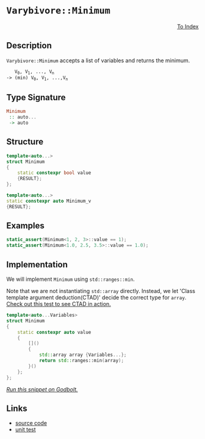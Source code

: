 <!-- Copyright 2024 Feng Mofan
SPDX-License-Identifier: Apache-2.0 -->

# `Varybivore::Minimum`

<p style='text-align: right;'><a href="../../../facilities/metafunctions.md#varybivore-minimum">To Index</a></p>

## Description

`Varybivore::Minimum` accepts a list of variables and returns the minimum.

<pre><code>   V<sub>0</sub>, V<sub>1</sub>, ..., V<sub>n</sub>
-> (min) V<sub>0</sub>, V<sub>1</sub>, ...,V<sub>n</sub></code></pre>

## Type Signature

```Haskell
Minimum
 :: auto...
 -> auto
```

## Structure

```C++
template<auto...>
struct Minimum
{
    static constexpr bool value
    {RESULT};
};

template<auto...>
static constexpr auto Minimum_v
{RESULT};
```

## Examples

```C++
static_assert(Minimum<1, 2, 3>::value == 1);
static_assert(Minimum<1.0, 2.5, 3.5>::value == 1.0);
```

## Implementation

We will implement `Minimum` using `std::ranges::min`.

Note that we are not instantiating `std::array` directly. Instead, we let 'Class template argument deduction(CTAD)' decide the correct type for `array`. [Check out this test to see CTAD in action.](https://godbolt.org/#z:OYLghAFBqd5QCxAYwPYBMCmBRdBLAF1QCcAaPECAMzwBtMA7AQwFtMQByARg9KtQYEAysib0QXACx8BBAKoBnTAAUAHpwAMvAFYTStJg1DIApACYAQuYukl9ZATwDKjdAGFUtAK4sGIAGwArKSuADJ4DJgAcj4ARpjEEhqkAA6oCoRODB7evnppGY4C4ZExLPGJXLaY9kUMQgRMxAQ5Pn5B1bVZDU0EJdFxCUm2jc2teVUKo30RA%2BVDXACUtqhexMjsHOYAzBHI3lgA1CbbbmLAJIQILCfYJhoAgjt7B5jHp03ETACet/dPjym6BAIE%2BP0OTGOAHYLFVDmYTFCACInKyPf5TJiOZAAfSYCiUzQgQJBClYmDxChObiw%2BwI3xSmAgTGWhxJoOIX1%2BpwiBFI8L%2B22wi1R/wxBGBHK5h1i0NhADpkvDFfztorESjtmiAQ9MdjKYSCMSJaTyZTqbTaPTGRBYqz2WDuTTVrF6KrBcLURxlrROIFeH4OFpSKhOG5rNY2at1m8djxSARNN7lgBrECBMzyqFmSQADlzgQ0AE4Mxp/LntvpOJJeCwkslA8HQxxeAoQMlE0HvaQ4LAYIgQKsCCkvHyKBA0CwUnQElFyZxVLn/ABafySQ7AZDIQ5SeVmXiYfBEYh4YFVfiCERidhSGSCRQqdRd0i6KoAdy%2BKU4PB9foDSZDTgAHlRxHAhDlQKhDkXFc1w3Lcd0kPdDggDwpxnYhjjMbYll4TstGWCAkEnad6DIccSIwkBgCkMw%2BDoAgEjbW0ANiCImm%2Bb9eDY5hiG%2BIDYm0TAHC40hJzYQQgIYWhOOfLBYi8YAzloWg224XgsBYQxgHEOS8GIYTHAAN0wNTg0wVRhNHTZ415GoANoPBYi%2BPiPCwACCBPOt1NIEziFidJMCRTAtKMRyjCTZYqAMYAFAANTwTA3yAxlA3jC9hFEcRbwyh81AA199G0lAI0sfQnLbSBllQFI6jU5cgROJFTEsawzCbPyTywSqIGWOxDKyFwGHcTw2j0MJZjKCp8nSTIBHGPwqgKOaGH6KaFk6AaBB6MZRomTaHG6aY1sGSoRl6Ba9ExZoTvmSo%2BujDYJF/Dh/VIRteGbaCl1XddN23XczBQ3BCBILCcMWPDIuWBBMCYLBEl60g00kNUi22KFJA0SQc38DQNECfwiyrDga1IOscPlfwuHLItcxpwJJC4QJ0f8d6AObVt2wTSKe37IjB1A0dyEoSiyLnNhOCaFgjKhZdIX2bSdyLeUuEVA8j0uM870y68JGkXKlHy59dDoj8mC/dSXrej7AI4EDh1HCCoOl2X5cORWjGV1XFRQtDSIScGzEhnmu0I4jUHQsiRYnSOA8SV25c9miiy4ZIaCtJjKFiVj2L40SeI4gShJEnzxMYAgpJkgD5MU5TVNEzTtN04N8AMw6TLMg9LOQazRLs31n0c5yOLczZg08vBvPjPyAqUYLQp0iJQDDvgYvixLktS0SMqvbKDdkPKn2DU2ioilqrDK4eeuq2qsnqxrtma0qLHaz7OtPUz4D6motr8CBXCXSqBNUop0ZqFCyEA1Is06i3WmpMX%2Bh1trTCgf1JB9RjqTTAZMFBe1FrnRulgu6z0VhrCeksEmNsOacAhMQGWcsFYGC9lwFWasNDA01phOMId8LJlILDeGQwkaDzJhTFW2MoQsyhFCbYONJBriqLbTmthua8MIvzJAQ4wIxzFrOecHBpZwRYAoIy24jIsPlAYRiUwNagy6noXeWUbwH3vEbY%2BOgQCVnNpbH8lD/zPmbA7MCztaEsCMSYsxFirGmXAqhOOGFwbbB4bzAWujyKi3iWREApiUgpBxOYosOJolTDxHQtc9FM7EGYjnZ8hd84%2BTqfxQShlRLl0ktJWSrdMAKSUmIBuPkm5hXHhpfSA1O4AQslZRi/dBD2SHk5Fy3wx4eS8qJWegUF7N2XrzaKTBYoJSSilRgO9ZB72cTrI%2BBVPFn2MC/cqsQb4hjvgINSAB6EkF82odQSF1L%2BVUDp1CGiNXI%2BCQFzHgdAiB808HgJWnAjaaC6g7RaDChBXRkG9HhWda6KKQVXUwaA4hFCFCPRvNbfxTYaGGPXMY0xhwCmWKxDEjhdjwa4VDgRGGcMEaUBeqIkAZgVbbG2IEQsTN8bCqhOWdmATOBcw7NDZGIBJBQj3JIrgUgiwSPRlwKEJNtgUs%2BnKjlfDB77hlZSlsJrFjLD8hkZwkggA)

```C++
template<auto...Variables>
struct Minimum
{ 
    static constexpr auto value 
    {
        []()
        {
            std::array array {Variables...};
            return std::ranges::min(array);
        }()
    }; 
};
```

[*Run this snippet on Godbolt.*](https://godbolt.org/#z:OYLghAFBqd5QCxAYwPYBMCmBRdBLAF1QCcAaPECAMzwBtMA7AQwFtMQByARg9KtQYEAysib0QXACx8BBAKoBnTAAUAHpwAMvAFYTStJg1DIApACYAQuYukl9ZATwDKjdAGFUtAK4sGIAKwAzKSuADJ4DJgAcj4ARpjEIGZmpAAOqAqETgwe3r4BwemZjgLhkTEs8YnJtpj2JQxCBEzEBLk%2BfkG19dlNLQRl0XEJSSkKza3t%2BV3j/YMVVaMAlLaoXsTI7BzmgRHI3lgA1CaBbmLAJIQILCfYJhoAgjt7B5jHpy3ETACet/dPjwImBYqQMQJOZy8RAAdLCAGotPBMWL0BR/R7jYheByHACyETwLB8/xMAHYLMdHodqYdZo5kIc0AxxphVKliIcmFDUIcAG5iLxvf4047k4UimkmfxWfwAEQgS3FEtFVipyol43QIBAnx%2BnOIX2%2BKoRxCRKMwClh0LJspOqoe6olxEwBHWDFpBC1IC%2BRgt2pYEQguu%2BisC9sdNoVStFtrDlKepNj9v%2BAHoAFQZzNZlOpzMAFWwQjzmZzj3TWYrpYBDzpeGQAH0mAolK0IPiGITiacuKRDilDoFbtr%2Bd4hYFY7LDlxQ/baw2my2CG2CUSbt3oRpe2Zof5e4Ed0OQCPBe8J1ONzOOCtaJx/Lw/BwtKRUJw3NZrLS1hshWZAjxSAQmhXisADWATbqSZiSAAHNB/gaAAnP4ZgaAAbNBwQ3hwki8CwEgaJuD5Pi%2BHC8AoICboBj5XqQcCwDAiAgGsBCpFC5CUGgIJ0AkUSsFsqjQahAC0qGSIcwDIAyUjQmYvCYPgRCmlqPb8IIIhiOwUgyIIigqOo1GkLoPYAO5fKknA8Net73kBz6cAA8lCrEEIcqBUIcAnCaJ4mSVOkgyYcEAeFx9Acjs068FRWgrBASCcak3FkBQEDxYlIDAFIKQ0LQQLEORECxLZsQRC03wWbwxXMMQ3z2bE2iYA45WkJxbCCPZDC0GVBlYLEXjAGctC0OR3C8FgLCGMA4jdXgzoOHgvJ%2BgZrINVCWz/hEQJYU%2BtB4LEXzVR4WC2QQpp4SNpALcQsQZJgsrAhNO1GEBKxUAYwAKHCeCYMZ9mpIwTWqcIojiFpgO6WotlGfoE0oO%2Blj6Lt5GQCsqCpA0w1CZqJyyqYljWChvCoJdSl%2Bsj3QNQ0LgMO4ngdHoYQREMlQjD2RRZAIUx%2BKzGTsww8zDIkPZ2BTvQTG0tP5ELdQiwIfStPzzOC7YYuc3oszy4zCwsysChfpsEhWRwd6kERhOcB5gkiWJElSf5ZiBbghAkMcv4RQBz0rAgmBMFgiQKqQYGSPuCGBKSkgaJIUGoQR/ioQh%2BicDhpB4X%2B0KoVw6EIdBGf%2BJIXD%2BCHqEm7ZJFkRR7vUTFDGxUxTlsclqWhbxbCcC0LC8qSQlMIyBhGFOCHQlwG5yQplzKdpQMaRI0hg0oEMGboKSmUw5kjYbxum3ZHCOSxUKue5bcd13PcTf3g8boFwUJaFLuBGYSyRc9tFxagIUJOxKWv9fIyH53%2BwTVwBCXBNzZVyvlQqBlKqlSalA6qtV6qNXOi1RgBB2qdVsj1PqA0hpNTGg9LYT58CzUcAtYaT5lrIFWk1DadRbI7T2qVQ6BDIqnSapda6Sg7rjSMI9UAlc%2BBvQ%2Bl9H6f0Hz/kBupEGM9ZDg30k%2BRe0Mnq4ysPDehSN/ao3RpwTGnpsbKPxsRYmeAsDqJ1tLOazgICuFVj2Bm5QBZ6DZg0GxaQeYNAVosKWPRZYqwllzcmFjGhiw8SzZW/QXHqwGJrBx05VjrH1rErCG8S7m1/sff%2BfdAHnw0A7UeYVXYPwrtFT23tfaUENknFOA8I6kgLqSUkgRI6SFEj2TepdbDlyijROijFmLOQ/o3HifFW7EBYN5FgCheQMl5FksEFoCAjydkpPQEjgaaWkTpOecidAgGCMvVelkE5GxsgZEiO9nL731GMsSEypl8lmUwIE4xL5f0SrfQIhSukxRfm/JKHFXmhSPMgVIqR6wzIQvWOZ4xGyjNEnwOgYDKAQKfLArq/5UXwIpk1ZBbUOpdUIZgXq/UxA4POngnhzDSBEJFqQ2yFCqHnRoVtXg9D9rfCYcdVh512E3S4Q9CIfDooCKYO9T631fr/XOqsqeoMZFbMhrsxRxg4Y2DUfAFGaNsjDRTJqWGeNLAE2fEYkx6qAmUysdTFxdimaeNccUbILinHZBCUrYWgS5bizyP4t1DQPUurVr4r1Aa5jRMVgbOJ35w1JJOcRVJsKbmTOmQ8p5LkICO0UrfN2XySk%2BxGP7LClSkgD0CIEfw8E84ERLaSdCxdTmcDLpRD2AcQCSFJDJWpXApAIRqSHLgpIjmBBjWbUiRTgJHNkrW2NI7s0XQSJkZwkggA%3D)

## Links

- [source code](../../../../conceptrodon/varybivore/minimum.hpp)
- [unit test](../../../../tests/unit/metafunctions/varybivore/minimum.test.hpp)
